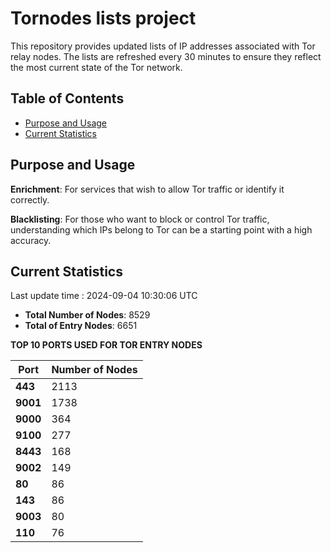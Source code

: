 # Tornodes lists project

This repository provides updated lists of IP addresses associated with Tor relay nodes. The lists are refreshed every 30 minutes to ensure they reflect the most current state of the Tor network.

## Table of Contents

- [Purpose and Usage](#purpose-and-usage)
- [Current Statistics](#current-statistics)


## Purpose and Usage

**Enrichment**: For services that wish to allow Tor traffic or identify it correctly.

**Blacklisting**: For those who want to block or control Tor traffic, understanding which IPs belong to Tor can be a starting point with a high accuracy.

## Current Statistics

Last update time : 2024-09-04 10:30:06 UTC

- **Total Number of Nodes**: 8529
- **Total of Entry Nodes**: 6651

**TOP 10 PORTS USED FOR TOR ENTRY NODES**

| **Port** | **Number of Nodes** |
|------|-----------------|
| **443**   | 2113  |
| **9001**   | 1738  |
| **9000**   | 364  |
| **9100**   | 277  |
| **8443**   | 168  |
| **9002**   | 149  |
| **80**   | 86  |
| **143**   | 86  |
| **9003**   | 80  |
| **110**   | 76  |

